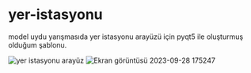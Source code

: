 # yer-istasyonu

model uydu yarışmasıda yer istasyonu arayüzü için pyqt5 ile oluşturmuş olduğum şablonu.

![yer istasyonu arayüz](https://github.com/GNL-OKTAY/yer-istasyonu/assets/70350603/fbcc347f-db3c-446d-9e0a-47d301053a9a)
![Ekran görüntüsü 2023-09-28 175247](https://github.com/GNL-OKTAY/yer-istasyonu/assets/70350603/b37cfc8d-e80d-4b9a-9f48-763a094e39a6)
